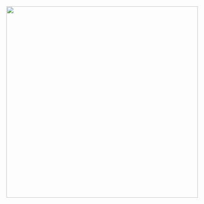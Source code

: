 
<img align="center" src=[https://github.com/IamLucif3r/Chat-On/blob/main/assets/Screenshot%20at%202021-05-21%2010-47-40.png](http://url/to/img.png](https://github.com/ScratchyCode/SOLARITY/blob/main/logo_Thyrus.png)https://github.com/ScratchyCode/SOLARITY/blob/main/logo_Thyrus.png)http://url/to/img.png](https://github.com/ScratchyCode/SOLARITY/blob/main/logo_Thyrus.png)https://github.com/ScratchyCode/SOLARITY/blob/main/logo_Thyrus.png height=500px>
